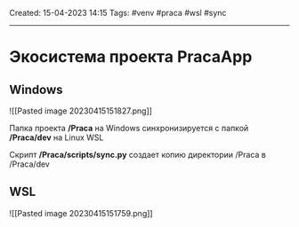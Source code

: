 Created: 15-04-2023 14:15
Tags: #venv #praca #wsl #sync
___

# Экосистема проекта PracaApp

## Windows

![[Pasted image 20230415151827.png]]

Папка проекта **/Praca** на Windows синхронизируется с папкой **/Praca/dev** на Linux WSL

Скрипт **/Praca/scripts/sync.py** создает копию директории /Praca в /Praca/dev

## WSL

![[Pasted image 20230415151759.png]]